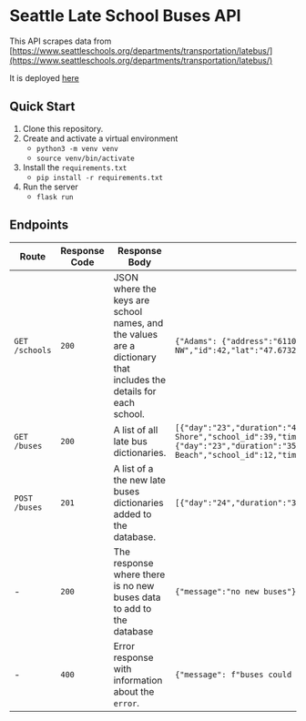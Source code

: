 # Seattle Late School Buses API

This API scrapes data from [https://www.seattleschools.org/departments/transportation/latebus/](https://www.seattleschools.org/departments/transportation/latebus/)

It is deployed [here](https://seattle-school-buses.herokuapp.com/)

## Quick Start

1. Clone this repository.
2. Create and activate a virtual environment
    - `python3 -m venv venv`
    - `source venv/bin/activate`
4. Install the `requirements.txt`
    - `pip install -r requirements.txt`
5. Run the server
    - `flask run`

## Endpoints

| Route | Response Code | Response Body | Example Response Body |
|--|--|--|--|
|`GET` `/schools`| `200`| JSON where the keys are school names, and the values are a dictionary that includes the details for each school.|`{"Adams": {"address":"6110 28th Ave NW","id":42,"lat":"47.6732465522865","lng":"-122.39295255961478","name":"Adams","option_alt":"N/A","type":"elementary school","zip":"98107"},...}` |
|`GET` `/buses` | `200`| A list of all late bus dictionaries. |`[{"day":"23","duration":"40","id":1,"month":"September","route":"268","school":"South Shore","school_id":39,"time":"am","units":"minutes","year":"2022"},{"day":"23","duration":"35","id":2,"month":"September","route":"379","school":"Rainier Beach","school_id":12,"time":"am","units":"minutes","year":"2022"},...]`|
|`POST` `/buses` | `201`| A list of a the new late buses dictionaries added to the database.| `[{"day":"24","duration":"30","id":245,"month":"October","route":"1787","school":"Lowell","school_id":73,"time":"am","units":"minutes","year":"2022"}]` |
| - | `200`|The response where there is no new buses data to add to the database |`{"message":"no new buses"}` |
| - | `400`|Error response with information about the `error`. |`{"message": f"buses could not be added {error}"` |


